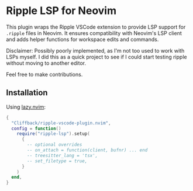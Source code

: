 # Ripple LSP for Neovim

This plugin wraps the Ripple VSCode extension to provide LSP support for `.ripple` files in Neovim. It ensures compatibility with Neovim's LSP client and adds helper functions for workspace edits and commands.

Disclaimer: Possibly poorly implemented, as I'm not too used to work with LSPs myself. I did this as a quick project to see if I could start testing ripple without moving to another editor.

Feel free to make contributions.

## Installation

Using [lazy.nvim](https://github.com/folke/lazy.nvim):

```lua
{
  "Cliffback/ripple-vscode-plugin.nvim",
  config = function()
    require("ripple-lsp").setup(
      {
        -- optional overrides
        -- on_attach = function(client, bufnr) ... end
        -- treesitter_lang = 'tsx',
        -- set_filetype = true,
      }
    )
  end,
}
```

